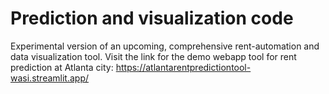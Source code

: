 # Prediction and visualization code
Experimental version of an upcoming, comprehensive rent-automation and data visualization tool.
Visit the link for the demo webapp tool for rent prediction at Atlanta city: https://atlantarentpredictiontool-wasi.streamlit.app/
